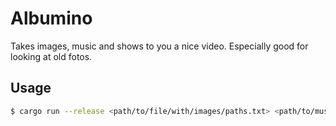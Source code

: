 # Albumino

Takes images, music and shows to you a nice video. Especially good for looking at old fotos.

## Usage

```sh
$ cargo run --release <path/to/file/with/images/paths.txt> <path/to/music/file> <bpm>
```